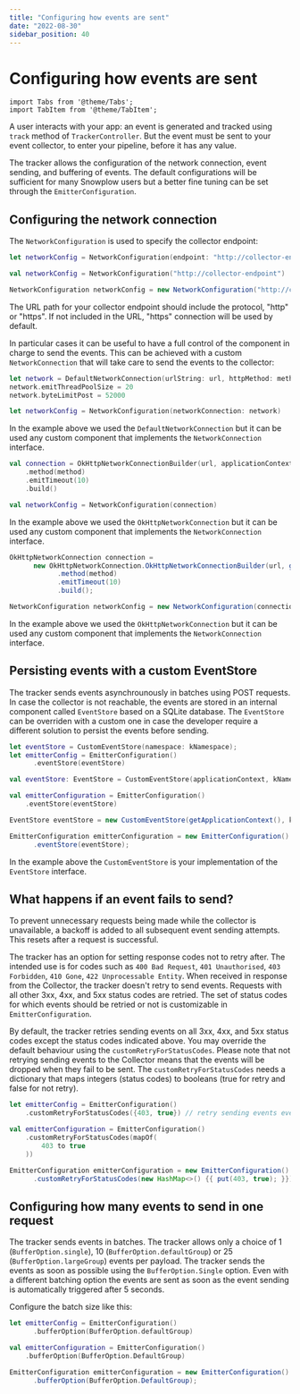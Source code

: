 ```yaml
---
title: "Configuring how events are sent"
date: "2022-08-30"
sidebar_position: 40
---
```


# Configuring how events are sent

```mdx-code-block
import Tabs from '@theme/Tabs';
import TabItem from '@theme/TabItem';
```

A user interacts with your app: an event is generated and tracked using `track` method of `TrackerController`. But the event must be sent to your event collector, to enter your pipeline, before it has any value.

The tracker allows the configuration of the network connection, event sending, and buffering of events. The default configurations will be sufficient for many Snowplow users but a better fine tuning can be set through the `EmitterConfiguration`.

## Configuring the network connection

The `NetworkConfiguration` is used to specify the collector endpoint:

<Tabs groupId="platform">
  <TabItem value="ios" label="iOS" default>

```swift
let networkConfig = NetworkConfiguration(endpoint: "http://collector-endpoint")
```

  </TabItem>
  <TabItem value="android" label="Android (Kotlin)">

```kotlin
val networkConfig = NetworkConfiguration("http://collector-endpoint")
```

  </TabItem>
  <TabItem value="android-java" label="Android (Java)">

```java
NetworkConfiguration networkConfig = new NetworkConfiguration("http://collector-endpoint");
```

  </TabItem>
</Tabs>


The URL path for your collector endpoint should include the protocol, "http" or "https". If not included in the URL, "https" connection will be used by default.

In particular cases it can be useful to have a full control of the component in charge to send the events. This can be achieved with a custom `NetworkConnection` that will take care to send the events to the collector:

<Tabs groupId="platform">
  <TabItem value="ios" label="iOS" default>

```swift
let network = DefaultNetworkConnection(urlString: url, httpMethod: method)
network.emitThreadPoolSize = 20
network.byteLimitPost = 52000

let networkConfig = NetworkConfiguration(networkConnection: network)
```

In the example above we used the `DefaultNetworkConnection` but it can be used any custom component that implements the `NetworkConnection` interface.

  </TabItem>
  <TabItem value="android" label="Android (Kotlin)">

```kotlin
val connection = OkHttpNetworkConnectionBuilder(url, applicationContext)
    .method(method)
    .emitTimeout(10)
    .build()

val networkConfig = NetworkConfiguration(connection)
```

In the example above we used the `OkHttpNetworkConnection` but it can be used any custom component that implements the `NetworkConnection` interface.

  </TabItem>
  <TabItem value="android-java" label="Android (Java)">

```java
OkHttpNetworkConnection connection =
      new OkHttpNetworkConnection.OkHttpNetworkConnectionBuilder(url, getApplicationContext())
            .method(method)
            .emitTimeout(10)
            .build();

NetworkConfiguration networkConfig = new NetworkConfiguration(connection);
```

In the example above we used the `OkHttpNetworkConnection` but it can be used any custom component that implements the `NetworkConnection` interface.

  </TabItem>
</Tabs>

## Persisting events with a custom EventStore

The tracker sends events asynchrounously in batches using POST requests. In case the collector is not reachable, the events are stored in an internal component called `EventStore` based on a SQLite database. The `EventStore` can be overriden with a custom one in case the developer require a different solution to persist the events before sending.

<Tabs groupId="platform">
  <TabItem value="ios" label="iOS" default>

```swift
let eventStore = CustomEventStore(namespace: kNamespace);
let emitterConfig = EmitterConfiguration()
      .eventStore(eventStore)
```

  </TabItem>
  <TabItem value="android" label="Android (Kotlin)">

```kotlin
val eventStore: EventStore = CustomEventStore(applicationContext, kNamespace)

val emitterConfiguration = EmitterConfiguration()
    .eventStore(eventStore)
```

  </TabItem>
  <TabItem value="android-java" label="Android (Java)">

```java
EventStore eventStore = new CustomEventStore(getApplicationContext(), kNamespace);

EmitterConfiguration emitterConfiguration = new EmitterConfiguration()
      .eventStore(eventStore);
```

  </TabItem>
</Tabs>

In the example above the `CustomEventStore` is your implementation of the `EventStore` interface.

## What happens if an event fails to send?

To prevent unnecessary requests being made while the collector is unavailable, a backoff is added to all subsequent event sending attempts. This resets after a request is successful.

The tracker has an option for setting response codes not to retry after. The intended use is for codes such as `400 Bad Request`, `401 Unauthorised`, `403 Forbidden`, `410 Gone`, `422 Unprocessable Entity`. When received in response from the Collector, the tracker doesn't retry to send events. Requests with all other 3xx, 4xx, and 5xx status codes are retried. The set of status codes for which events should be retried or not is customizable in `EmitterConfiguration`.

By default, the tracker retries sending events on all 3xx, 4xx, and 5xx status codes except the status codes indicated above. You may override the default behaviour using the `customRetryForStatusCodes`. Please note that not retrying sending events to the Collector means that the events will be dropped when they fail to be sent. The `customRetryForStatusCodes` needs a dictionary that maps integers (status codes) to booleans (true for retry and false for not retry).

<Tabs groupId="platform">
  <TabItem value="ios" label="iOS" default>

```swift
let emitterConfig = EmitterConfiguration()
    .customRetryForStatusCodes({403, true}) // retry sending events even if collector returns 403 status
```

  </TabItem>
  <TabItem value="android" label="Android (Kotlin)">

```kotlin
val emitterConfiguration = EmitterConfiguration()
    .customRetryForStatusCodes(mapOf(
        403 to true
    ))
```

  </TabItem>
  <TabItem value="android-java" label="Android (Java)">

```java
EmitterConfiguration emitterConfiguration = new EmitterConfiguration()
      .customRetryForStatusCodes(new HashMap<>() {{ put(403, true); }});
```

  </TabItem>
</Tabs>

## Configuring how many events to send in one request

The tracker sends events in batches. The tracker allows only a choice of 1 (`BufferOption.single`), 10 (`BufferOption.defaultGroup`) or 25 (`BufferOption.largeGroup`) events per payload. The tracker sends the events as soon as possible using the `BufferOption.Single` option. Even with a different batching option the events are sent as soon as the event sending is automatically triggered after 5 seconds.

Configure the batch size like this:

<Tabs groupId="platform">
  <TabItem value="ios" label="iOS" default>

```swift
let emitterConfig = EmitterConfiguration()
      .bufferOption(BufferOption.defaultGroup)
```

  </TabItem>
  <TabItem value="android" label="Android (Kotlin)">

```kotlin
val emitterConfiguration = EmitterConfiguration()
    .bufferOption(BufferOption.DefaultGroup)
```

  </TabItem>
  <TabItem value="android-java" label="Android (Java)">

```java
EmitterConfiguration emitterConfiguration = new EmitterConfiguration()
      .bufferOption(BufferOption.DefaultGroup);
```

  </TabItem>
</Tabs>
